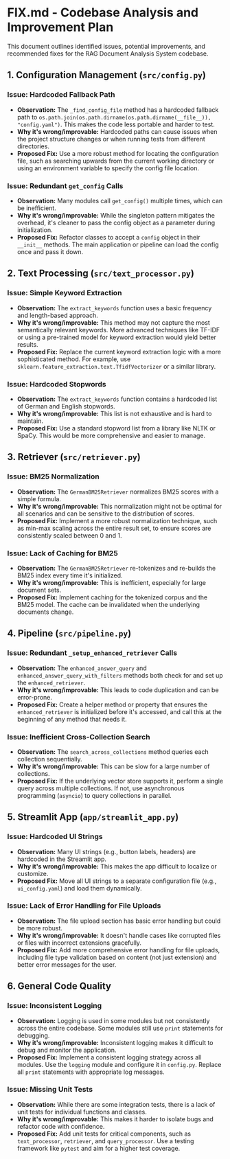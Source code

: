 # FIX.md - Codebase Analysis and Improvement Plan

This document outlines identified issues, potential improvements, and recommended fixes for the RAG Document Analysis System codebase.

## 1. Configuration Management (`src/config.py`)

### Issue: Hardcoded Fallback Path
- **Observation:** The `_find_config_file` method has a hardcoded fallback path to `os.path.join(os.path.dirname(os.path.dirname(__file__)), "config.yaml")`. This makes the code less portable and harder to test.
- **Why it's wrong/improvable:** Hardcoded paths can cause issues when the project structure changes or when running tests from different directories.
- **Proposed Fix:** Use a more robust method for locating the configuration file, such as searching upwards from the current working directory or using an environment variable to specify the config file location.

### Issue: Redundant `get_config` Calls
- **Observation:** Many modules call `get_config()` multiple times, which can be inefficient.
- **Why it's wrong/improvable:** While the singleton pattern mitigates the overhead, it's cleaner to pass the config object as a parameter during initialization.
- **Proposed Fix:** Refactor classes to accept a `config` object in their `__init__` methods. The main application or pipeline can load the config once and pass it down.

## 2. Text Processing (`src/text_processor.py`)

### Issue: Simple Keyword Extraction
- **Observation:** The `extract_keywords` function uses a basic frequency and length-based approach.
- **Why it's wrong/improvable:** This method may not capture the most semantically relevant keywords. More advanced techniques like TF-IDF or using a pre-trained model for keyword extraction would yield better results.
- **Proposed Fix:** Replace the current keyword extraction logic with a more sophisticated method. For example, use `sklearn.feature_extraction.text.TfidfVectorizer` or a similar library.

### Issue: Hardcoded Stopwords
- **Observation:** The `extract_keywords` function contains a hardcoded list of German and English stopwords.
- **Why it's wrong/improvable:** This list is not exhaustive and is hard to maintain.
- **Proposed Fix:** Use a standard stopword list from a library like NLTK or SpaCy. This would be more comprehensive and easier to manage.

## 3. Retriever (`src/retriever.py`)

### Issue: BM25 Normalization
- **Observation:** The `GermanBM25Retriever` normalizes BM25 scores with a simple formula.
- **Why it's wrong/improvable:** This normalization might not be optimal for all scenarios and can be sensitive to the distribution of scores.
- **Proposed Fix:** Implement a more robust normalization technique, such as min-max scaling across the entire result set, to ensure scores are consistently scaled between 0 and 1.

### Issue: Lack of Caching for BM25
- **Observation:** The `GermanBM25Retriever` re-tokenizes and re-builds the BM25 index every time it's initialized.
- **Why it's wrong/improvable:** This is inefficient, especially for large document sets.
- **Proposed Fix:** Implement caching for the tokenized corpus and the BM25 model. The cache can be invalidated when the underlying documents change.

## 4. Pipeline (`src/pipeline.py`)

### Issue: Redundant `_setup_enhanced_retriever` Calls
- **Observation:** The `enhanced_answer_query` and `enhanced_answer_query_with_filters` methods both check for and set up the `enhanced_retriever`.
- **Why it's wrong/improvable:** This leads to code duplication and can be error-prone.
- **Proposed Fix:** Create a helper method or property that ensures the `enhanced_retriever` is initialized before it's accessed, and call this at the beginning of any method that needs it.

### Issue: Inefficient Cross-Collection Search
- **Observation:** The `search_across_collections` method queries each collection sequentially.
- **Why it's wrong/improvable:** This can be slow for a large number of collections.
- **Proposed Fix:** If the underlying vector store supports it, perform a single query across multiple collections. If not, use asynchronous programming (`asyncio`) to query collections in parallel.

## 5. Streamlit App (`app/streamlit_app.py`)

### Issue: Hardcoded UI Strings
- **Observation:** Many UI strings (e.g., button labels, headers) are hardcoded in the Streamlit app.
- **Why it's wrong/improvable:** This makes the app difficult to localize or customize.
- **Proposed Fix:** Move all UI strings to a separate configuration file (e.g., `ui_config.yaml`) and load them dynamically.

### Issue: Lack of Error Handling for File Uploads
- **Observation:** The file upload section has basic error handling but could be more robust.
- **Why it's wrong/improvable:** It doesn't handle cases like corrupted files or files with incorrect extensions gracefully.
- **Proposed Fix:** Add more comprehensive error handling for file uploads, including file type validation based on content (not just extension) and better error messages for the user.

## 6. General Code Quality

### Issue: Inconsistent Logging
- **Observation:** Logging is used in some modules but not consistently across the entire codebase. Some modules still use `print` statements for debugging.
- **Why it's wrong/improvable:** Inconsistent logging makes it difficult to debug and monitor the application.
- **Proposed Fix:** Implement a consistent logging strategy across all modules. Use the `logging` module and configure it in `config.py`. Replace all `print` statements with appropriate log messages.

### Issue: Missing Unit Tests
- **Observation:** While there are some integration tests, there is a lack of unit tests for individual functions and classes.
- **Why it's wrong/improvable:** This makes it harder to isolate bugs and refactor code with confidence.
- **Proposed Fix:** Add unit tests for critical components, such as `text_processor`, `retriever`, and `query_processor`. Use a testing framework like `pytest` and aim for a higher test coverage.
